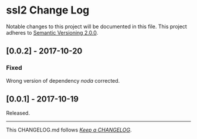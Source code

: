 #   ssl2 Change Log

Notable changes to this project will be documented in this file. This project adheres to [Semantic Versioning 2.0.0](http://semver.org/).

##	[0.0.2] - 2017-10-20

###	Fixed

Wrong version of dependency *noda* corrected.

##	[0.0.1] - 2017-10-19

Released.

---
This CHANGELOG.md follows [*Keep a CHANGELOG*](http://keepachangelog.com/).
